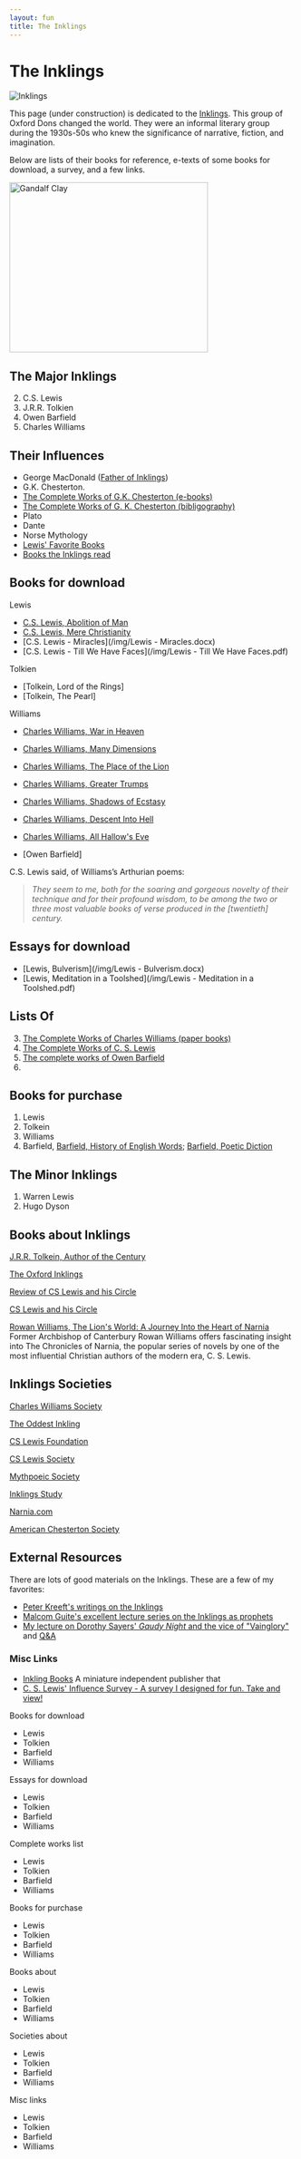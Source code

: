 ```yaml
---
layout: fun
title: The Inklings
---
```


# The Inklings #
<img src="https://s-media-cache-ak0.pinimg.com/originals/1d/bb/8c/1dbb8ca335236ef015d7fa82fb9ed79f.jpg" alt="Inklings">

This page (under construction) is dedicated to the [Inklings](https://en.wikipedia.org/wiki/Inklings). This group of Oxford Dons changed the world. They were an informal literary group during the 1930s-50s who knew the significance of narrative, fiction, and imagination. 

Below are lists of their books for reference, e-texts of some books for download, a survey, and a few links. 


<img src="https://github.com/keithbuhler/keithbuhler.github.io/blob/master/img/gandalf3.JPG?raw=true" alt="Gandalf Clay" height="300" width="350">


## The Major Inklings ##

2. C.S. Lewis
3. J.R.R. Tolkien
3. Owen Barfield
4. Charles Williams



## Their Influences ##
* George MacDonald ([Father of Inklings](http://fatheroftheinklings.com/))
* G.K. Chesterton.
* [The Complete Works of G.K. Chesterton (e-books)](http://www.cse.dmu.ac.uk/~mward/gkc/books/)  
* [The Complete Works of G. K. Chesterton (bibligography)](http://www.gkc.org.uk/gkc/books/bib.html)  
* Plato
* Dante
* Norse Mythology
* [Lewis' Favorite Books](http://www.scriptoriumnovum.com/l/books.html)
* [Books the Inklings read](http://www.sonic.net/mary/DejaLew-dir/rants/syl-books.htm)



## Books for download ##

Lewis
* [C.S. Lewis, Abolition of Man](https://drive.google.com/file/d/0B0CYQDZ8AWu8aHl5M2x5WERmT3M/edit?usp=sharing)
* [C.S. Lewis, Mere Christianity](https://drive.google.com/file/d/0B0CYQDZ8AWu8T1FLbHNCLWkzYnc/edit?usp=sharing)
* [C.S. Lewis - Miracles](/img/Lewis - Miracles.docx)
* [C.S. Lewis - Till We Have Faces](/img/Lewis - Till We Have Faces.pdf)

Tolkien

* [Tolkein, Lord of the Rings]
* [Tolkein, The Pearl]

Williams
* [Charles Williams, War in Heaven](https://drive.google.com/file/d/0B0CYQDZ8AWu8TlBQTWpBWGdIQUU/edit?usp=sharing)
* [Charles Williams, Many Dimensions](https://drive.google.com/file/d/0B0CYQDZ8AWu8dDF1TUdsUDVMa28/edit?usp=sharing)
* [Charles Williams, The Place of the Lion](https://drive.google.com/file/d/0B0CYQDZ8AWu8TlBQTWpBWGdIQUU/edit?usp=sharing)
* [Charles Williams, Greater Trumps](https://drive.google.com/file/d/0B0CYQDZ8AWu8Mm5xVDh5QVc1UXM/edit?usp=sharing)
* [Charles Williams, Shadows of Ecstasy](https://drive.google.com/file/d/0B0CYQDZ8AWu8WFJTNjdoa1RsQU0/edit?usp=sharing)
* [Charles Williams, Descent Into Hell](https://drive.google.com/file/d/0B0CYQDZ8AWu8cnYwclpmMXhoaVk/edit?usp=sharing)
* [Charles Williams, All Hallow's Eve](https://drive.google.com/file/d/0B0CYQDZ8AWu8RmdUQ1I2RGNZb3M/edit?usp=sharing)


* [Owen Barfield]


C.S. Lewis said, of Williams’s Arthurian poems: 

> *They seem to me, both for the soaring and gorgeous novelty of their technique and for their profound wisdom, to be among the two or three most valuable books of verse produced in the [twentieth] century.*


## Essays for download ##

* [Lewis, Bulverism](/img/Lewis - Bulverism.docx)
* [Lewis, Meditation in a Toolshed](/img/Lewis - Meditation in a Toolshed.pdf)



## Lists Of 

3. [The Complete Works of Charles Williams (paper books)](http://www.charleswilliamssociety.org.uk/category/books/)  
4. [The Complete Works of C. S. Lewis](https://docs.google.com/spreadsheets/d/1ePf79HMM1LbP8dOHWV2_kUAmw8ZhqOah2VXo4CtQJ5U/edit?usp=sharing)  
5. [The complete works of Owen Barfield](http://davidlavery.net/barfield/)  
6.


## Books for purchase
1. Lewis
2. Tolkein
3. Williams
4. Barfield, [Barfield, History of English Words](http://amzn.to/1Pqhoc6); [Barfield, Poetic Diction](http://amzn.to/1PqhrVx)


 

## The Minor Inklings ##
1. Warren Lewis
2. Hugo Dyson




## Books about Inklings ##

[J.R.R. Tolkein, Author of the Century](http://amzn.to/1OQTAcI)

[The Oxford Inklings](http://amzn.to/1OQVFFD)

[Review of CS Lewis and his Circle](http://literaryinklings.com/2015/10/c-s-lewis-and-his-circle/)

[CS Lewis and his Circle](http://amzn.to/1OQW2Qv)

[Rowan Williams, The Lion's World: A Journey Into the Heart of Narnia](http://amzn.to/1PqmYLw) Former Archbishop of Canterbury Rowan Williams offers fascinating insight into The Chronicles of Narnia, the popular series of novels by one of the most influential Christian authors of the modern era, C. S. Lewis.


## Inklings Societies
[Charles Williams Society](http://www.charleswilliamssociety.org.uk/)

[The Oddest Inkling](https://theoddestinkling.wordpress.com/about/)

[CS Lewis Foundation](http://www.cslewis.org/)

[CS Lewis Society](https://sites.google.com/site/lewisinoxford/aboutthesociety)

[Mythpoeic Society](http://www.mythsoc.org/)

[Inklings Study](https://inklings-studies.org/)

[Narnia.com]( https://www.narnia.com/us)

[American Chesterton Society](http://www.chesterton.org/)


## External Resources ##

There are lots of good materials on the Inklings. These are a few of my favorites:

* [Peter Kreeft's writings on the Inklings](http://www.peterkreeft.com/featured-writing.htm)
* [Malcom Guite's excellent lecture series on the Inklings as prophets](https://malcolmguite.wordpress.com/2011/11/04/the-inklings-fantasists-or-prophets-the-complete-set/)
* [My lecture on Dorothy Sayers' *Gaudy Night* and the vice of "Vainglory"](https://www.dropbox.com/s/baq7fde4kavyvb5/CL%20Keith%20Buhler-Harriet%20Vane-Glory.mp3?dl=0) and [Q&A](https://www.dropbox.com/s/95yi0s2yjzdbgdz/CL%20Keith%20Buhler-Harriet%20Vane-Glory%20%28Q%26A%29.mp3?dl=0)


### Misc Links ###

* [Inkling Books](http://www.inklingbooks.com/inklingbooks/cslewis/cslewis.html) A miniature independent publisher that 
* [C. S. Lewis' Influence Survey - A survey I designed for fun. Take and view!](https://docs.google.com/forms/d/1c-p0E_XkEKblJ7wnoWkCL88yugPeg4_6hSWvW0MTxoM/viewform?usp=send_form)




Books for download

* Lewis
* Tolkien
* Barfield
* Williams

Essays for download


* Lewis
* Tolkien
* Barfield
* Williams

Complete works list


* Lewis
* Tolkien
* Barfield
* Williams

Books for purchase


* Lewis
* Tolkien
* Barfield
* Williams

Books about


* Lewis
* Tolkien
* Barfield
* Williams

Societies about


* Lewis
* Tolkien
* Barfield
* Williams

Misc links


* Lewis
* Tolkien
* Barfield
* Williams
